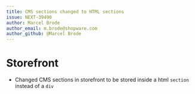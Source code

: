 ```yaml
---
title: CMS sections changed to HTML sections
issue: NEXT-39490
author: Marcel Brode
author_email: m.brode@shopware.com
author_github: @Marcel Brode
---
```

# Storefront
* Changed CMS sections in storefront to be stored inside a html `section` instead of a `div`
